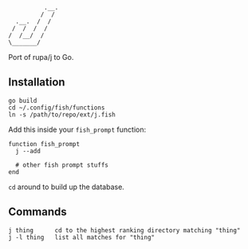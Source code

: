               .__.
             /  /
      .__.  /  /
     /  /  /  /
    /  /__/  /
    \_______/


Port of rupa/j to Go.


Installation
------------

    go build
    cd ~/.config/fish/functions
    ln -s /path/to/repo/ext/j.fish

Add this inside your `fish_prompt` function:

    function fish_prompt
      j --add

      # other fish prompt stuffs
    end

`cd` around to build up the database.

Commands
--------

    j thing      cd to the highest ranking directory matching "thing"
    j -l thing   list all matches for "thing"

